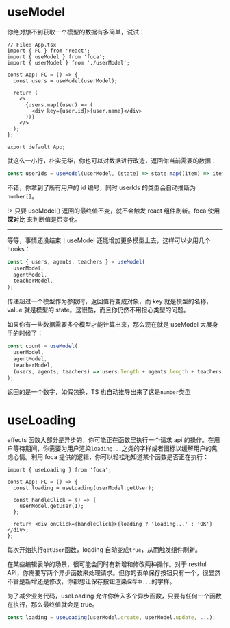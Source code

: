 #

# useModel

你绝对想不到获取一个模型的数据有多简单，试试：

```tsx
// File: App.tsx
import { FC } from 'react';
import { useModel } from 'foca';
import { userModel } from './userModel';

const App: FC = () => {
  const users = useModel(userModel);

  return (
    <>
      {users.map((user) => (
        <div key={user.id}>{user.name}</div>
      ))}
    </>
  );
};

export default App;
```

就这么一小行，朴实无华，你也可以对数据进行改造，返回你当前需要的数据：

```typescript
const userIds = useModel(userModel, (state) => state.map((item) => item.id));
```

不错，你拿到了所有用户的 id 编号，同时 userIds 的类型会自动推断为`number[]`。

!> 只要 useModel() 返回的最终值不变，就不会触发 react 组件刷新。foca 使用 **深对比** 来判断值是否变化。

---

等等，事情还没结束！useModel 还能增加更多模型上去，这样可以少用几个 hooks：

```typescript
const { users, agents, teachers } = useModel(
  userModel,
  agentModel,
  teacherModel,
);
```

传递超过一个模型作为参数时，返回值将变成对象，而 key 就是模型的名称，value 就是模型的 state。这很酷，而且你仍然不用担心类型的问题。

如果你有一些数据需要多个模型才能计算出来，那么现在就是 useModel 大展身手的时候了：

```typescript
const count = useModel(
  userModel,
  agentModel,
  teacherModel,
  (users, agents, teachers) => users.length + agents.length + teachers.length,
);
```

返回的是一个数字，如假包换，TS 也自动推导出来了这是`number`类型

# useLoading

effects 函数大部分是异步的，你可能正在函数里执行一个请求 api 的操作。在用户等待期间，你需要为用户渲染`loading...`之类的字样或者图标以缓解用户的焦虑心情。利用 foca 提供的逻辑，你可以轻松地知道某个函数是否正在执行：

```tsx
import { useLoading } from 'foca';

const App: FC = () => {
  const loading = useLoading(userModel.getUser);

  const handleClick = () => {
    userModel.getUser(1);
  };

  return <div onClick={handleClick}>{loading ? 'loading...' : 'OK'}</div>;
};
```

每次开始执行`getUser`函数，loading 自动变成`true`，从而触发组件刷新。

在某些编辑表单的场景，很可能会同时有新增和修改两种操作。对于 restful API，你需要写两个异步函数来处理请求。但你的表单保存按钮只有一个，很显然不管是新增还是修改，你都想让保存按钮渲染`保存中...`的字样。

为了减少业务代码，useLoading 允许你传入多个异步函数，只要有任何一个函数在执行，那么最终值就会是 true。

```typescript
const loading = useLoading(userModel.create, userModel.update, ...);
```
